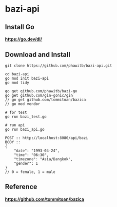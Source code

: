 # bazi-api

## Install Go
#### https://go.dev/dl/

## Download and Install
```
git clone https://github.com/phawitb/bazi-api.git

cd bazi-api
go mod init bazi-api
go mod tidy

go get github.com/phawitb/bazi-go
go get github.com/gin-gonic/gin
// go get github.com/tommitoan/bazica
// go mod vendor

# for test
go run bazi_test.go

# run api
go run bazi_api.go

```
```
POST :: http://localhost:8080/api/bazi
BODY :: 
{
    "date": "1993-04-24",
    "time": "06:30",
    "timezone": "Asia/Bangkok",
    "gender": 1
}
// 0 = female, 1 = male
```
## Reference
#### https://github.com/tommitoan/bazica
